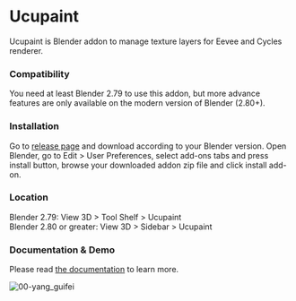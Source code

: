 # Ucupaint
Ucupaint is Blender addon to manage texture layers for Eevee and Cycles renderer. 

### Compatibility
You need at least Blender 2.79 to use this addon, but more advance features are only available on the modern version of Blender (2.80+).

### Installation
Go to [release page](https://github.com/ucupumar/ucupaint/releases) and download according to your Blender version.
Open Blender, go to Edit > User Preferences, select add-ons tabs and press install button, browse your downloaded addon zip file and click install add-on.

### Location
Blender 2.79: View 3D > Tool Shelf > Ucupaint  
Blender 2.80 or greater: View 3D > Sidebar > Ucupaint

### Documentation & Demo
Please read [the documentation](https://ucupaint-docs.netlify.app/) to learn more.

![00-yang_guifei](https://user-images.githubusercontent.com/5253453/169109136-7349e7cd-0416-47f1-afda-ba3633d7bd20.jpg)


